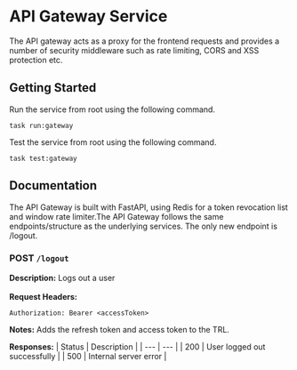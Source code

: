 # API Gateway Service

The API gateway acts as a proxy for the frontend requests and provides a number of security 
middleware such as rate limiting, CORS and XSS protection etc.

## Getting Started

Run the service from root using the following command.

```
task run:gateway
```

Test the service from root using the following command.

```
task test:gateway
```

## Documentation

The API Gateway is built with FastAPI, using Redis for a token revocation list and window rate 
limiter.The API Gateway follows the same endpoints/structure as the underlying services. The only new
endpoint is /logout.

### POST `/logout`

**Description:** Logs out a user </br></br> **Request Headers:**

```http
Authorization: Bearer <accessToken>
```

**Notes:** Adds the refresh token and access token to the TRL.

**Responses:**
| Status | Description |
| --- | --- |
| 200 | User logged out successfully |
| 500 | Internal server error |